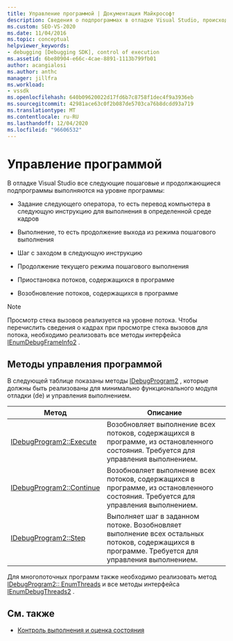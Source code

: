 ```yaml
---
title: Управление программой | Документация Майкрософт
description: Сведения о подпрограммах в отладке Visual Studio, происходящих на уровне программы, таких как выполнение, выполнение шагов, продолжение и приостановка и возобновление потоков.
ms.custom: SEO-VS-2020
ms.date: 11/04/2016
ms.topic: conceptual
helpviewer_keywords:
- debugging [Debugging SDK], control of execution
ms.assetid: 6be80904-e66c-4cae-8891-1113b799fb01
author: acangialosi
ms.author: anthc
manager: jillfra
ms.workload:
- vssdk
ms.openlocfilehash: 640b09620022d17fd6b7c8758f1dec4f9a3936eb
ms.sourcegitcommit: 42981ace63c0f2b087de5703ca76b8dcdd93a719
ms.translationtype: MT
ms.contentlocale: ru-RU
ms.lasthandoff: 12/04/2020
ms.locfileid: "96606532"
---
```

# <a name="program-control"></a>Управление программой
В отладке Visual Studio все следующие пошаговые и продолжающиеся подпрограммы выполняются на уровне программы:

- Задание следующего оператора, то есть перевод компьютера в следующую инструкцию для выполнения в определенной среде кадров

- Выполнение, то есть продолжение выхода из режима пошагового выполнения

- Шаг с заходом в следующую инструкцию

- Продолжение текущего режима пошагового выполнения

- Приостановка потоков, содержащихся в программе

- Возобновление потоков, содержащихся в программе

> [!NOTE]
> Просмотр стека вызовов реализуется на уровне потока. Чтобы перечислить сведения о кадрах при просмотре стека вызовов для потока, необходимо реализовать все методы интерфейса [IEnumDebugFrameInfo2](../../extensibility/debugger/reference/ienumdebugframeinfo2.md) .

## <a name="methods-of-program-control"></a>Методы управления программой
 В следующей таблице показаны методы [IDebugProgram2](../../extensibility/debugger/reference/idebugprogram2.md) , которые должны быть реализованы для минимально функционального модуля отладки (de) и управления выполнением.

|Метод|Описание|
|------------|-----------------|
|[IDebugProgram2::Execute](../../extensibility/debugger/reference/idebugprogram2-execute.md)|Возобновляет выполнение всех потоков, содержащихся в программе, из остановленного состояния. Требуется для управления выполнением.|
|[IDebugProgram2::Continue](../../extensibility/debugger/reference/idebugprogram2-continue.md)|Возобновляет выполнение всех потоков, содержащихся в программе, из остановленного состояния. Требуется для управления выполнением.|
|[IDebugProgram2::Step](../../extensibility/debugger/reference/idebugprogram2-step.md)|Выполняет шаг в заданном потоке. Возобновляет выполнение всех остальных потоков, содержащихся в программе. Требуется для управления выполнением.|

 Для многопоточных программ также необходимо реализовать метод [IDebugProgram2:: EnumThreads](../../extensibility/debugger/reference/idebugprogram2-enumthreads.md) и все методы интерфейса [IEnumDebugThreads2](../../extensibility/debugger/reference/ienumdebugthreads2.md) .

## <a name="see-also"></a>См. также
- [Контроль выполнения и оценка состояния](../../extensibility/debugger/execution-control-and-state-evaluation.md)
